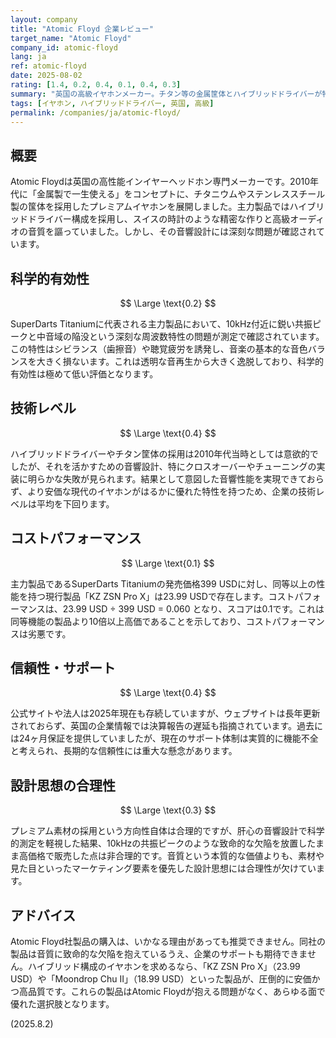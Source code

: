 ```yaml
---
layout: company
title: "Atomic Floyd 企業レビュー"
target_name: "Atomic Floyd"
company_id: atomic-floyd
lang: ja
ref: atomic-floyd
date: 2025-08-02
rating: [1.4, 0.2, 0.4, 0.1, 0.4, 0.3]
summary: "英国の高級イヤホンメーカー。チタン等の金属筐体とハイブリッドドライバーが特徴だが、音響設計に致命的な欠陥があり、企業の信頼性も極めて低い。"
tags: [イヤホン, ハイブリッドドライバー, 英国, 高級]
permalink: /companies/ja/atomic-floyd/
---
```


## 概要

Atomic Floydは英国の高性能インイヤーヘッドホン専門メーカーです。2010年代に「金属製で一生使える」をコンセプトに、チタニウムやステンレススチール製の筺体を採用したプレミアムイヤホンを展開しました。主力製品ではハイブリッドドライバー構成を採用し、スイスの時計のような精密な作りと高級オーディオの音質を謳っていました。しかし、その音響設計には深刻な問題が確認されています。

## 科学的有効性

$$ \Large \text{0.2} $$

SuperDarts Titaniumに代表される主力製品において、10kHz付近に鋭い共振ピークと中音域の陥没という深刻な周波数特性の問題が測定で確認されています。この特性はシビランス（歯擦音）や聴覚疲労を誘発し、音楽の基本的な音色バランスを大きく損ないます。これは透明な音再生から大きく逸脱しており、科学的有効性は極めて低い評価となります。

## 技術レベル

$$ \Large \text{0.4} $$

ハイブリッドドライバーやチタン筐体の採用は2010年代当時としては意欲的でしたが、それを活かすための音響設計、特にクロスオーバーやチューニングの実装に明らかな失敗が見られます。結果として意図した音響性能を実現できておらず、より安価な現代のイヤホンがはるかに優れた特性を持つため、企業の技術レベルは平均を下回ります。

## コストパフォーマンス

$$ \Large \text{0.1} $$

主力製品であるSuperDarts Titaniumの発売価格399 USDに対し、同等以上の性能を持つ現行製品「KZ ZSN Pro X」は23.99 USDで存在します。コストパフォーマンスは、23.99 USD ÷ 399 USD = 0.060 となり、スコアは0.1です。これは同等機能の製品より10倍以上高価であることを示しており、コストパフォーマンスは劣悪です。

## 信頼性・サポート

$$ \Large \text{0.4} $$

公式サイトや法人は2025年現在も存続していますが、ウェブサイトは長年更新されておらず、英国の企業情報では決算報告の遅延も指摘されています。過去には24ヶ月保証を提供していましたが、現在のサポート体制は実質的に機能不全と考えられ、長期的な信頼性には重大な懸念があります。

## 設計思想の合理性

$$ \Large \text{0.3} $$

プレミアム素材の採用という方向性自体は合理的ですが、肝心の音響設計で科学的測定を軽視した結果、10kHzの共振ピークのような致命的な欠陥を放置したまま高価格で販売した点は非合理的です。音質という本質的な価値よりも、素材や見た目といったマーケティング要素を優先した設計思想には合理性が欠けています。

## アドバイス

Atomic Floyd社製品の購入は、いかなる理由があっても推奨できません。同社の製品は音質に致命的な欠陥を抱えているうえ、企業のサポートも期待できません。ハイブリッド構成のイヤホンを求めるなら、「KZ ZSN Pro X」（23.99 USD）や「Moondrop Chu II」（18.99 USD）といった製品が、圧倒的に安価かつ高品質です。これらの製品はAtomic Floydが抱える問題がなく、あらゆる面で優れた選択肢となります。

(2025.8.2)